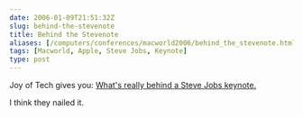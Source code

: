 ```yaml
--- 
date: 2006-01-09T21:51:32Z
slug: behind-the-stevenote
title: Behind the Stevenote
aliases: [/computers/conferences/macworld2006/behind_the_stevenote.html]
tags: [Macworld, Apple, Steve Jobs, Keynote]
type: post
---
```


<p>Joy of Tech gives you: <a href="http://www.geekculture.com/joyoftech/joyarchives/772.html" title="What's really behind a Steve Jobs keynote.">What's really behind a Steve Jobs keynote.</a></p>

<p>I think they nailed it.</p>
